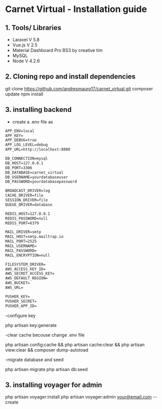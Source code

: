 # Carnet Virtual  - Installation guide

## 1.	Tools/ Libraries

-	Laravel V 5.8
-	Vue.js V 2.5
-	Material Dashboard Pro BS3 by creative tim
-	MySQL
-   Node V 4.2.6

## 2.	Cloning repo and install dependencies

git clone https://github.com/andresmauro17/carnet_virtual.git 
composer update
npm install

## 3.	installing backend

- create a .env file as 

``` markdown
APP_ENV=local
APP_KEY=
APP_DEBUG=true
APP_LOG_LEVEL=debug
APP_URL=http://localhost:8000

DB_CONNECTION=mysql
DB_HOST=127.0.0.1
DB_PORT=3306
DB_DATABASE=carnet_virtual
DB_USERNAME=yourdatabaseuser
DB_PASSWORD=yourdatabasepassword

BROADCAST_DRIVER=log
CACHE_DRIVER=file
SESSION_DRIVER=file
QUEUE_DRIVER=database

REDIS_HOST=127.0.0.1
REDIS_PASSWORD=null
REDIS_PORT=6379

MAIL_DRIVER=smtp
MAIL_HOST=smtp.mailtrap.io
MAIL_PORT=2525
MAIL_USERNAME=
MAIL_PASSWORD=
MAIL_ENCRYPTION=null

FILESYSTEM_DRIVER=
AWS_ACCESS_KEY_ID=
AWS_SECRET_ACCESS_KEY=
AWS_DEFAULT_REGION=
AWS_BUCKET=
AWS_URL=

PUSHER_KEY=
PUSHER_SECRET=
PUSHER_APP_ID=
```

-configure key  

php artisan key:generate

-clear cache becouse change .env file

php artisan config:cache && php artisan cache:clear && php artisan view:clear && composer dump-autoload

-migrate database and seed

php artisan migrate 
php artisan db:seed 

## 3.	installing voyager for admin
  
php artisan voyager:install
php artisan voyager:admin your@email.com --create
